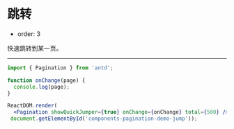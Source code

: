 # 跳转

- order: 3

快速跳转到某一页。

---

````jsx
import { Pagination } from 'antd';

function onChange(page) {
  console.log(page);
}

ReactDOM.render(
  <Pagination showQuickJumper={true} onChange={onChange} total={500} />,
 document.getElementById('components-pagination-demo-jump'));
````
